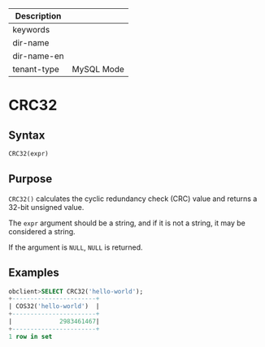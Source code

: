 | Description   |                 |
|---------------|-----------------|
| keywords      |                 |
| dir-name      |                 |
| dir-name-en   |                 |
| tenant-type   | MySQL Mode      |

# CRC32

## Syntax

```sql
CRC32(expr)
```

## Purpose

`CRC32()` calculates the cyclic redundancy check (CRC) value and returns a 32-bit unsigned value.

The `expr` argument should be a string, and if it is not a string, it may be considered a string.

If the argument is `NULL`, `NULL` is returned.

## Examples

```sql
obclient>SELECT CRC32('hello-world');
+-----------------------+
| COS32('hello-world')  |
+-----------------------+
|             2983461467|
+-----------------------+
1 row in set
```
